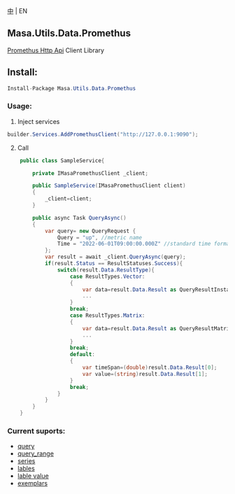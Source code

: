 [中](README.zh-CN.md) | EN

## Masa.Utils.Data.Promethus

[Promethus Http Api](https://www.prometheus.io/docs/prometheus/latest/querying/api/) Client Library

## Install:
```c#
Install-Package Masa.Utils.Data.Promethus
```

### Usage:

1. Inject services

```` C#
builder.Services.AddPromethusClient("http://127.0.0.1:9090");
````

2. Call

```C#
    public class SampleService{

        private IMasaPromethusClient _client;

        public SampleService(IMasaPromethusClient client)
        {
            _client=client;
        }

        public async Task QueryAsync()
        {
            var query= new QueryRequest {
                Query = "up", //metric name
                Time = "2022-06-01T09:00:00.000Z" //standard time format or unix timestamp, such as: 1654045200 or 1654045200.000
            };
            var result = await _client.QueryAsync(query);
            if(result.Status == ResultStatuses.Success){
                switch(result.Data.ResultType){
                    case ResultTypes.Vector:
                    {
                        var data=result.Data.Result as QueryResultInstantVectorResponse[];
                        ...
                    }
                    break;
                    case ResultTypes.Matrix:
                    {
                        var data=result.Data.Result as QueryResultMatrixRangeResponse[];
                        ...
                    }
                    break;
                    default:
                    {
                        var timeSpan=(double)result.Data.Result[0];
                        var value=(string)result.Data.Result[1];
                    }
                    break;
                }
            }
        }
    }
```

### Current suports:

- [query](https://www.prometheus.io/docs/prometheus/latest/querying/api/#instant-queries)
- [query_range](https://www.prometheus.io/docs/prometheus/latest/querying/api/#range-queries)
- [series](https://www.prometheus.io/docs/prometheus/latest/querying/api/#finding-series-by-label-matchers)
- [lables](https://www.prometheus.io/docs/prometheus/latest/querying/api/#getting-label-names)
- [lable value](https://www.prometheus.io/docs/prometheus/latest/querying/api/#querying-label-values)
- [exemplars](https://www.prometheus.io/docs/prometheus/latest/querying/api/#querying-exemplars)
